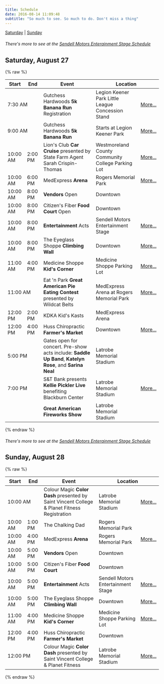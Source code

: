 ```yaml
---
title: Schedule
date: 2016-08-14 11:09:48
subtitle: "So much to see. So much to do. Don't miss a thing"
---
```


[Saturday](#saturday) | [Sunday](#sunday)


<a name="friday"></a>


###### There's more to see at the [Sendell Motors Enterainment Stage Schedule](/entertainment-schedule)

<a name="saturday"></a>

## Saturday, August 27

{% raw %}
<table class="table table-striped">
  <thead>
    <tr>
      <th>Start</th><th>End</th><th>Event</th><th colspan="2">Location</th>
    </tr>
  </thead>
  <tbody>
    <tr>
      <td colspan="2">7:30 AM</td><td>Gutchess Hardwoods <strong>5k Banana Run</strong> Registration</td><td>Legion Keener Park Little League Concession Stand</td><td><a href="/events/5k-banana-run" class="btn btn-primary btn-xs">More...</a></td>
    </tr>
    <tr>
      <td colspan="2">9:00 AM</td><td>Gutchess Hardwoods <strong>5k Banana Run</strong></td><td>Starts at Legion Keener Park</td><td><a href="/events/5k-banana-run" class="btn btn-primary btn-xs">More...</a></td>
    </tr>
    <tr>
      <td>10:00 AM</td><td>2:00 PM</td><td>Lion's Club <strong>Car Cruise</strong> presented by State Farm Agent Sarah Crispin-Thomas</td><td>Westmoreland County Community College Parking Lot</td><td><a href="/events/car-cruise" class="btn btn-primary btn-xs">More...</a></td>
    </tr>
    <tr>
      <td>10:00 AM</td><td>6:00 PM</td><td>MedExpress <strong>Arena</strong></td><td>Rogers Memorial Park</td><td><a href="/events/outdoor-arena" class="btn btn-primary btn-xs">More...</a></td>
    </tr>
    <tr>
      <td>10:00 AM</td><td>8:00 PM</td><td><strong>Vendors</strong> Open</td><td>Downtown</td><td></td>
    </tr>
    <tr>
      <td>10:00 AM</td><td>8:00 PM</td><td>Citizen's Fiber <strong>Food Court</strong> Open</td><td>Downtown</td><td></td>
    </tr>
    <tr>
      <td>10:00 AM</td><td>8:00 PM</td><td><strong>Entertainment</strong> Acts</td><td>Sendell Motors Entertainment Stage</td><td><a href="/events/entertainment-stage/schedule/#saturday" class="btn btn-primary btn-xs">More...</a></td>
    </tr>
    <tr>
      <td>10:00 AM</td><td>8:00 PM</td><td>The Eyeglass Shoppe <strong>Climbing Wall</strong></td><td>Downtown</td><td><a href="/events/climbing-wall" class="btn btn-primary btn-xs">More...</a></td>
    </tr>
    <tr>
      <td>11:00 AM</td><td>4:00 PM</td><td>Medicine Shoppe <strong>Kid's Corner</strong></td><td>Medicine Shoppe Parking Lot</td><td><a href="/events/kids-corner" class="btn btn-primary btn-xs">More...</a></td>
    </tr>
    <tr>
      <td colspan="2">11:00 AM</td><td>Eat 'n Park <strong>Great American Pie Eating Contest</strong> presented by Wildcat Belts</td><td>MedExpress Arena at Rogers Memorial Park</td><td><a href="/events/pie-eating-contest" class="btn btn-primary btn-xs">More...</a></td>
    </tr>
    <tr>
      <td>12:00 PM</td><td>2:00 PM</td><td>KDKA Kid's Kasts</td><td>MedExpress Arena</td><td></td>
    </tr>
    <tr>
      <td>12:00 PM</td><td>4:00 PM</td><td>Huss Chiropractic <strong>Farmer's Market</strong></td><td>Downtown</td><td><a href="/events/farmers-market" class="btn btn-primary btn-xs">More...</a></td>
    </tr>
    <tr>
      <td colspan="2">5:00 PM</td><td>Gates open for concert. Pre-show acts include: <strong>Saddle Up Band</strong>, <strong>Katelyn Rose</strong>, and <strong>Sarina Neal</strong></td><td>Latrobe Memorial Stadium</td><td></td>
    </tr>
    <tr>
      <td colspan="2">7:00 PM</td><td>S&T Bank presents <strong>Kellie Pickler Live</strong> benefiting Blackburn Center</td><td>Latrobe Memorial Stadium</td><td><a href="/events/concert" class="btn btn-primary btn-xs">More...</a></td>
    </tr>
    <tr>
      <td colspan="2">&nbsp;</td><td><strong>Great American Fireworks Show</strong></td><td>Latrobe Memorial Stadium</td><td></td>
    </tr>
  </tbody>
</table>
{% endraw %}

###### There's more to see at the [Sendell Motors Enterainment Stage Schedule](/entertainment-schedule)

<a name="sunday"></a>

## Sunday, August 28

{% raw %}
<table class="table table-striped">
  <thead>
    <tr>
      <th>Start</th><th>End</th><th>Event</th><th colspan="2">Location</th>
    </tr>
  </thead>
  <tbody>
    <tr>
      <td colspan="2">10:00 AM</td><td>Colour Magic <strong>Color Dash</strong> presented by Saint Vincent College & Planet Fitness Registration</td><td>Latrobe Memorial Stadium</td><td><a href="/events/color-dash" class="btn btn-primary btn-xs">More...</a></td>
    </tr>
    <tr>
      <td>10:00 AM</td><td>1:00 PM</td><td>The Chalking Dad</td><td>Rogers Memorial Park</td><td></td>
    </tr>
    <tr>
      <td>10:00 AM</td><td>4:00 PM</td><td>MedExpress <strong>Arena</strong></td><td>Rogers Memorial Park</td><td><a href="/events/outdoor-arena" class="btn btn-primary btn-xs">More...</a></td>
    </tr>
    <tr>
      <td>10:00 AM</td><td>5:00 PM</td><td><strong>Vendors</strong> Open</td><td>Downtown</td><td></td>
    </tr>
    <tr>
      <td>10:00 AM</td><td>5:00 PM</td><td>Citizen's Fiber <strong>Food Court</strong></td><td>Downtown</td><td></td>
    </tr>
    <tr>
      <td>10:00 AM</td><td>5:00 PM</td><td><strong>Entertainment</strong> Acts</td><td>Sendell Motors Entertainment Stage</td><td><a href="/events/entertainment-stage/schedule/#sunday" class="btn btn-primary btn-xs">More...</a></td>
    </tr>
    <tr>
      <td>10:00 AM</td><td>5:00 PM</td><td>The Eyeglass Shoppe <strong>Climbing Wall</strong></td><td>Downtown</td><td><a href="/events/climbing-wall" class="btn btn-primary btn-xs">More...</a></td>
    </tr>
    <tr>
      <td>11:00 AM</td><td>4:00 PM</td><td>Medicine Shoppe <strong>Kid's Corner</strong></td><td>Medicine Shoppe Parking Lot</td><td><a href="/events/kids-corner" class="btn btn-primary btn-xs">More...</a></td>
    </tr>
    <tr>
      <td>12:00 PM</td><td>4:00 PM</td><td>Huss Chiropractic <strong>Farmer's Market</strong></td><td>Downtown</td><td></td>
    </tr>
    <tr>
      <td colspan="2">12:00 PM</td><td>Colour Magic <strong>Color Dash</strong> presented by Saint Vincent College & Planet Fitness</td><td>Latrobe Memorial Stadium</td><td><a href="/events/color-dash" class="btn btn-primary btn-xs">More...</a></td>
    </tr>
  </tbody>
</table>
{% endraw %}
